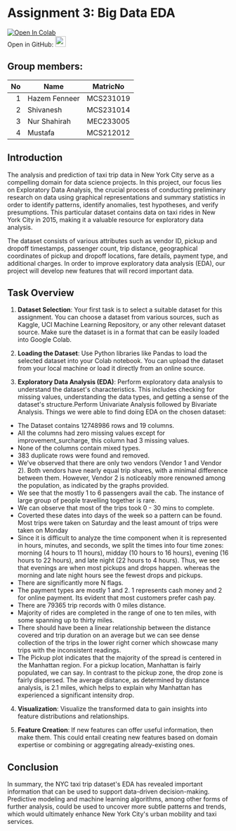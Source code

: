 # Assignment 3: Big Data EDA
[![Open In Colab](https://colab.research.google.com/assets/colab-badge.svg)]( https://colab.research.google.com/github/drshahizan/Python_EDA/blob/main/assignment/ass3/bdm/Truth%20Archive/ass3.ipynb)
</br>
Open in GitHub: <a href=" https://github.com/drshahizan/Python_EDA/blob/0d18332ff234ae9ec1b9e07fef9c327d6f49d767/assignment/ass3/bdm/Truth%20Archive/ass3.ipynb " ><img src="../../../../images/answer.png" width="24px" height="24px" ></a> 
## Group members:
| No | Name |  MatricNo | 
| -----: |  ------ | :-----: | 
|1        |Hazem Fenneer   |MCS231019         |
| 2       |Shivanesh       |MCS231014         |
|   3     |Nur Shahirah    |MEC233005         |
|     4   |Mustafa         |MCS212012         |

## Introduction
The analysis and prediction of taxi trip data in New York City serve as a compelling domain for data science projects. In this project, our focus lies on Exploratory Data Analysis,  the crucial process of conducting preliminary research on data using graphical representations and summary statistics in order to identify patterns, identify anomalies, test hypotheses, and verify presumptions. This particular dataset contains data on taxi rides in New York City in 2015, making it a valuable resource for exploratory data analysis.

The dataset consists of various attributes such as vendor ID, pickup and dropoff timestamps, passenger count, trip distance, geographical coordinates of pickup and dropoff locations, fare details, payment type, and additional charges. In order to improve exploratory data analysis (EDA), our project will develop new features that will record important data.

## Task Overview
1. **Dataset Selection**: Your first task is to select a suitable dataset for this assignment. You can choose a dataset from various sources, such as Kaggle, UCI Machine Learning Repository, or any other relevant dataset source. Make sure the dataset is in a format that can be easily loaded into Google Colab.

2. **Loading the Dataset**: Use Python libraries like Pandas to load the selected dataset into your Colab notebook. You can upload the dataset from your local machine or load it directly from an online source.

3. **Exploratory Data Analysis (EDA)**: Perform exploratory data analysis to understand the dataset's characteristics. This includes checking for missing values, understanding the data types, and getting a sense of the dataset's structure.Perform Univariate Analysis followed by Bivariate Analysis. Things we were able to find doing EDA on the chosen dataset:
* The Dataset contains 12748986 rows and 19 columns.
* All the columns had zero missing values except for improvement_surcharge, this column had 3 missing values.
* None of the columns contain mixed types.
* 383 duplicate rows were found and removed.
* We've observed that there are only two vendors (Vendor 1 and Vendor 2). Both vendors have nearly equal trip shares, with a minimal difference between them. However, Vendor 2 is noticeably more renowned among the population, as indicated by the graphs provided.
* We see that the mostly 1 to 6 passengers avail the cab. The instance of large group of people travelling together is rare.
* We can observe that most of the trips took 0 - 30 mins to complete.
* Coverted these dates into days of the week so a pattern can be found. Most trips were taken on Saturday and the least amount of trips were taken on Monday
* Since it is difficult to analyze the time component when it is represented in hours, minutes, and seconds, we split the times into four time zones: morning (4 hours to 11 hours), midday (10 hours to 16 hours), evening (16 hours to 22 hours), and late night (22 hours to 4 hours). Thus, we see that evenings are when most pickups and drops happen. whereas the morning and late night hours see the fewest drops and pickups.
* There are significantly more N flags.
* The payment types are mostly 1 and 2. 1 represents cash money and 2 for online payment. Its evident that most customers prefer cash pay.
* There are 79365 trip records with 0 miles distance.
* Majority of rides are completed in the range of one to ten miles, with some spanning up to thirty miles.
* There should have been a linear relationship between the distance covered and trip duration on an average but we can see dense collection of the trips in the lower right corner which showcase many trips with the inconsistent readings.
* The Pickup plot indicates that the majority of the spread is centered in the Manhattan region. For a pickup location, Manhattan is fairly populated, we can say. In contrast to the pickup zone, the drop zone is fairly dispersed. The average distance, as determined by distance analysis, is 2.1 miles, which helps to explain why Manhattan has experienced a significant intensity drop.

4. **Visualization**: Visualize the transformed data to gain insights into feature distributions and relationships.

5. **Feature Creation**: If new features can offer useful information, then make them. This could entail creating new features based on domain expertise or combining or aggregating already-existing ones.

## Conclusion 
In summary, the NYC taxi trip dataset's EDA has revealed important information that can be used to support data-driven decision-making. Predictive modeling and machine learning algorithms, among other forms of further analysis, could be used to uncover more subtle patterns and trends, which would ultimately enhance New York City's urban mobility and taxi services.

